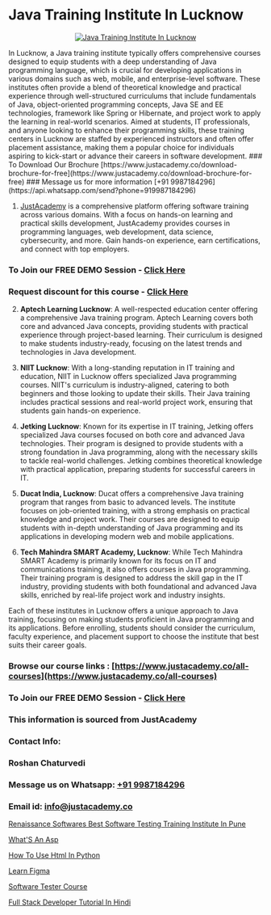# Java Training Institute In Lucknow

<p align="center">
  <a href="https://justacademy.co/course-detail/core-java-training">
    <img src="https://justacademy.co/storage2/course_image/1677245426_course_image.webp" alt="Java Training Institute In Lucknow">
  </a>
</p>
In Lucknow, a Java training institute typically offers comprehensive courses designed to equip students with a deep understanding of Java programming language, which is crucial for developing applications in various domains such as web, mobile, and enterprise-level software. These institutes often provide a blend of theoretical knowledge and practical experience through well-structured curriculums that include fundamentals of Java, object-oriented programming concepts, Java SE and EE technologies, framework like Spring or Hibernate, and project work to apply the learning in real-world scenarios. Aimed at students, IT professionals, and anyone looking to enhance their programming skills, these training centers in Lucknow are staffed by experienced instructors and often offer placement assistance, making them a popular choice for individuals aspiring to kick-start or advance their careers in software development.
### To Download Our Brochure [https://www.justacademy.co/download-brochure-for-free](https://www.justacademy.co/download-brochure-for-free)
### Message us for more information [+91 9987184296](https://api.whatsapp.com/send?phone=919987184296)

1) [JustAcademy](https://justacademy.co) is a comprehensive platform offering software training across various domains. With a focus on hands-on learning and practical skills development, JustAcademy provides courses in programming languages, web development, data science, cybersecurity, and more. Gain hands-on experience, earn certifications, and connect with top employers.

### To Join our FREE DEMO Session - [Click Here](https://www.justacademy.co/register-for-course-demo/)
### Request discount for this course - [Click Here](https://justacademy.co/contact-us/)

2) **Aptech Learning Lucknow**: A well-respected education center offering a comprehensive Java training program. Aptech Learning covers both core and advanced Java concepts, providing students with practical experience through project-based learning. Their curriculum is designed to make students industry-ready, focusing on the latest trends and technologies in Java development.

3) **NIIT Lucknow**: With a long-standing reputation in IT training and education, NIIT in Lucknow offers specialized Java programming courses. NIIT's curriculum is industry-aligned, catering to both beginners and those looking to update their skills. Their Java training includes practical sessions and real-world project work, ensuring that students gain hands-on experience.

4) **Jetking Lucknow**: Known for its expertise in IT training, Jetking offers specialized Java courses focused on both core and advanced Java technologies. Their program is designed to provide students with a strong foundation in Java programming, along with the necessary skills to tackle real-world challenges. Jetking combines theoretical knowledge with practical application, preparing students for successful careers in IT. 

5) **Ducat India, Lucknow**: Ducat offers a comprehensive Java training program that ranges from basic to advanced levels. The institute focuses on job-oriented training, with a strong emphasis on practical knowledge and project work. Their courses are designed to equip students with in-depth understanding of Java programming and its applications in developing modern web and mobile applications.

6) **Tech Mahindra SMART Academy, Lucknow**: While Tech Mahindra SMART Academy is primarily known for its focus on IT and communications training, it also offers courses in Java programming. Their training program is designed to address the skill gap in the IT industry, providing students with both foundational and advanced Java skills, enriched by real-life project work and industry insights. 

Each of these institutes in Lucknow offers a unique approach to Java training, focusing on making students proficient in Java programming and its applications. Before enrolling, students should consider the curriculum, faculty experience, and placement support to choose the institute that best suits their career goals.

### Browse our course links : [https://www.justacademy.co/all-courses](https://www.justacademy.co/all-courses) 
### To Join our FREE DEMO Session - [Click Here](https://www.justacademy.co/register-for-course-demo)


### This information is sourced from JustAcademy
### Contact Info:
### Roshan Chaturvedi
### Message us on Whatsapp: [+91 9987184296](https://api.whatsapp.com/send?phone=919987184296)
### Email id: [info@justacademy.co](mailto:info@justacademy.co)
                
[Renaissance Softwares Best Software Testing Training Institute In Pune](https://www.linkedin.com/pulse/renaissance-softwares-best-software-testing-3qjdc?trackingId=96RoBawBGvdoqgD86Aw3bg%3D%3D&lipi=urn%3Ali%3Apage%3Ad_flagship3_company_admin%3BzThijShxRS6J0WzPkYT7Lg%3D%3D)

[What'S An Asp](https://www.linkedin.com/pulse/whats-asp-software-training-mountain-view-mebwe?trackingId=KaIHaIqyihgcRq52jWRMDQ%3D%3D&lipi=urn%3Ali%3Apage%3Ad_flagship3_company_admin%3BmPS%2BIVBvQs6ee2jjU4LMiw%3D%3D)

[How To Use Html In Python](https://medium.com/@mistersumit961/how-to-use-html-in-python-e9fe57b24461)

[Learn Figma](https://medium.com/@prempja40/learn-figma-23e5cc256178)

[Software Tester Course](https://justacademyin.github.io/justacademy/software-tester-course)

[Full Stack Developer Tutorial In Hindi](https://justacademyin.github.io/Articles/Full-Stack-Developer-Tutorial-In-Hindi)

